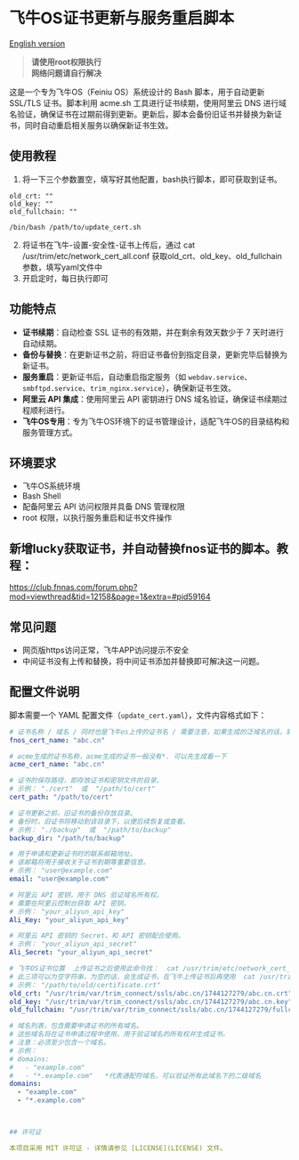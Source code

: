 # 飞牛OS证书更新与服务重启脚本

[English version](README.en.md)

> **请使用root权限执行**  
> **网络问题请自行解决**

这是一个专为飞牛OS（Feiniu OS）系统设计的 Bash 脚本，用于自动更新 SSL/TLS 证书。脚本利用 acme.sh 工具进行证书续期，使用阿里云 DNS 进行域名验证，确保证书在过期前得到更新。更新后，脚本会备份旧证书并替换为新证书，同时自动重启相关服务以确保新证书生效。

## 使用教程
1. 将一下三个参数置空，填写好其他配置，bash执行脚本，即可获取到证书。
```
old_crt: ""
old_key: ""
old_fullchain: ""
```

```
/bin/bash /path/to/update_cert.sh
```
2. 将证书在飞牛-设置-安全性-证书上传后，通过 cat /usr/trim/etc/network_cert_all.conf 获取old_crt、old_key、old_fullchain参数，填写yaml文件中
3. 开启定时，每日执行即可

## 功能特点

- **证书续期**：自动检查 SSL 证书的有效期，并在剩余有效天数少于 7 天时进行自动续期。
- **备份与替换**：在更新证书之前，将旧证书备份到指定目录，更新完毕后替换为新证书。
- **服务重启**：更新证书后，自动重启指定服务（如 `webdav.service`、`smbftpd.service`、`trim_nginx.service`），确保新证书生效。
- **阿里云 API 集成**：使用阿里云 API 密钥进行 DNS 域名验证，确保证书续期过程顺利进行。
- **飞牛OS专用**：专为飞牛OS环境下的证书管理设计，适配飞牛OS的目录结构和服务管理方式。

## 环境要求

- 飞牛OS系统环境
- Bash Shell
- 配备阿里云 API 访问权限并具备 DNS 管理权限
- root 权限，以执行服务重启和证书文件操作

## 新增lucky获取证书，并自动替换fnos证书的脚本。教程：
https://club.fnnas.com/forum.php?mod=viewthread&tid=12158&page=1&extra=#pid59164

## 常见问题

- 网页版https访问正常，飞牛APP访问提示不安全
- 中间证书没有上传和替换，将中间证书添加并替换即可解决这一问题。

## 配置文件说明

脚本需要一个 YAML 配置文件（`update_cert.yaml`），文件内容格式如下：

```yaml
# 证书名称 / 域名 / 同时也是飞牛os上传的证书名 / 需要注意，如果生成的泛域名的话，需要填写fnos正确的证书名称，泛域名一般为 *.abc.cn
fnos_cert_name: "abc.cn"  

# acme生成的证书名称，acme生成的证书一般没有*. 可以先生成看一下
acme_cert_name: "abc.cn"  

# 证书的保存路径，即存放证书和密钥文件的目录。
# 示例： "./cert"  或  "/path/to/cert"
cert_path: "/path/to/cert"

# 证书更新之前，旧证书的备份存放目录。
# 备份时，旧证书将移动到该目录下，以便后续恢复或查看。
# 示例： "./backup"  或  "/path/to/backup"
backup_dir: "/path/to/backup"

# 用于申请和更新证书时的联系邮箱地址。
# 该邮箱将用于接收关于证书到期等重要信息。
# 示例： "user@example.com"
email: "user@example.com"

# 阿里云 API 密钥，用于 DNS 验证域名所有权。
# 需要在阿里云控制台获取 API 密钥。
# 示例： "your_aliyun_api_key"
Ali_Key: "your_aliyun_api_key"

# 阿里云 API 密钥的 Secret，和 API 密钥配合使用。
# 示例： "your_aliyun_api_secret"
Ali_Secret: "your_aliyun_api_secret"

# 飞牛OS证书位置  上传证书之后使用此命令找：  cat /usr/trim/etc/network_cert_all.conf
# 此三项可以为空字符串，为空的话，会生成证书，在飞牛上传证书后再使用  cat /usr/trim/etc/network_cert_all.conf 就可以拿到这三个参数
# 示例： "/path/to/old/certificate.crt"
old_crt: "/usr/trim/var/trim_connect/ssls/abc.cn/1744127279/abc.cn.crt"
old_key: "/usr/trim/var/trim_connect/ssls/abc.cn/1744127279/abc.cn.key"
old_fullchain: "/usr/trim/var/trim_connect/ssls/abc.cn/1744127279/fullchain.crt"

# 域名列表，包含需要申请证书的所有域名。
# 这些域名将在证书申请过程中使用，用于验证域名的所有权并生成证书。
# 注意：必须至少包含一个域名。
# 示例：
# domains:
#   - "example.com"
#   - "*.example.com"   *代表通配符域名，可以验证所有此域名下的二级域名
domains:
  - "example.com"
  - "*.example.com"



## 许可证

本项目采用 MIT 许可证 - 详情请参见 [LICENSE](LICENSE) 文件。


